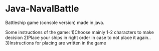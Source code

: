 # Java-NavalBattle
Battleship game (console version) made in java. 

Some instructions of the game:
1)Choose mainly 1-2 characters to make decision
2)Place your ships in right order in case to not place it again..
3)Instructions for placing are written in the game
